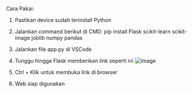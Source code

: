 Cara Pakai:
1. Pastikan device sudah terinstall Python
2. Jalankan command berikut di CMD: pip install Flask scikit-learn scikit-image joblib numpy pandas
3. Jalankan file app.py di VSCode
4. Tunggu hingga Flask memberikan link seperti ini
   ![image](https://github.com/user-attachments/assets/f7df31aa-4976-4078-a352-f849aa7d3dd4)
   
6. Ctrl + Klik untuk membuka link di browser
7. Web siap digunakan
